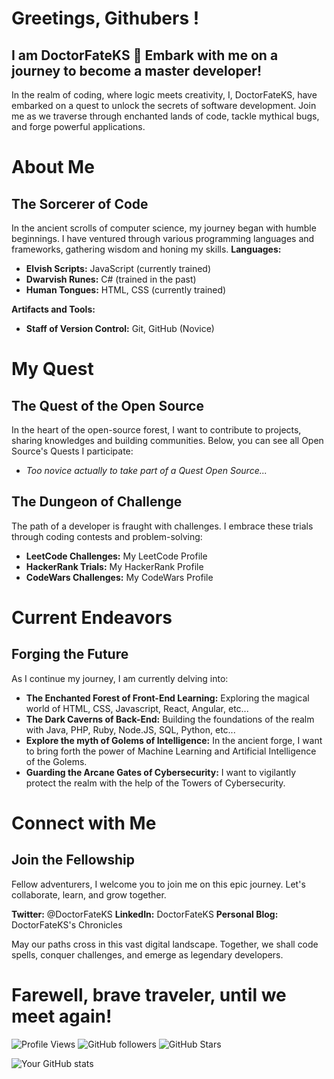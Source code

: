 # Greetings, Githubers !
## I am DoctorFateKS 👋 Embark with me on a journey to become a master developer!
In the realm of coding, where logic meets creativity, I, DoctorFateKS, have embarked on a quest to unlock the secrets of software development. Join me as we traverse through enchanted lands of code, tackle mythical bugs, and forge powerful applications.

# About Me
## The Sorcerer of Code
In the ancient scrolls of computer science, my journey began with humble beginnings. I have ventured through various programming languages and frameworks, gathering wisdom and honing my skills.
**Languages:**
- **Elvish Scripts:** JavaScript (currently trained)
- **Dwarvish Runes:** C# (trained in the past)
- **Human Tongues:** HTML, CSS (currently trained)

**Artifacts and Tools:**
- **Staff of Version Control:** Git, GitHub (Novice)

# My Quest
## The Quest of the Open Source
In the heart of the open-source forest, I want to contribute to projects, sharing knowledges and building communities. Below, you can see all Open Source's Quests I participate:
- _Too novice actually to take part of a Quest Open Source..._

## The Dungeon of Challenge
The path of a developer is fraught with challenges. I embrace these trials through coding contests and problem-solving:
- **LeetCode Challenges:** My LeetCode Profile
- **HackerRank Trials:** My HackerRank Profile
- **CodeWars Challenges:** My CodeWars Profile

# Current Endeavors
## Forging the Future
As I continue my journey, I am currently delving into:

- **The Enchanted Forest of Front-End Learning:** Exploring the magical world of HTML, CSS, Javascript, React, Angular, etc...
- **The Dark Caverns of Back-End:** Building the foundations of the realm with Java, PHP, Ruby, Node.JS, SQL, Python, etc...
- **Explore the myth of Golems of Intelligence:** In the ancient forge, I want to bring forth the power of Machine Learning and Artificial Intelligence of the Golems.
- **Guarding the Arcane Gates of Cybersecurity:** I want to vigilantly protect the realm with the help of the Towers of Cybersecurity.

# Connect with Me
## Join the Fellowship
Fellow adventurers, I welcome you to join me on this epic journey. Let's collaborate, learn, and grow together.

**Twitter:** @DoctorFateKS
**LinkedIn:** DoctorFateKS
**Personal Blog:** DoctorFateKS's Chronicles

May our paths cross in this vast digital landscape. Together, we shall code spells, conquer challenges, and emerge as legendary developers.

# Farewell, brave traveler, until we meet again!

![Profile Views](https://komarev.com/ghpvc/?username=DoctorFateKS&color=e0a9bb&label=Profile+Scroll+Examinations)
![GitHub followers](https://img.shields.io/github/followers/DoctorFateKS?label=Fellowship&style=social&color=e0a9bb)
![GitHub Stars](https://img.shields.io/github/stars/DoctorFateKS?label=Chosen)

![Your GitHub stats](https://github-readme-stats.vercel.app/api?username=DoctorFateKS&show_icons=true&theme=radical)
